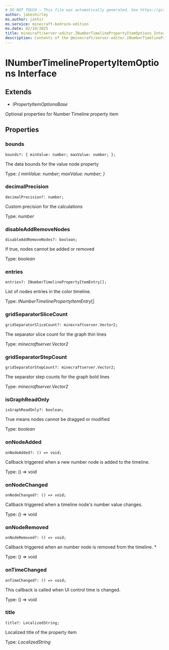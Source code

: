 ```yaml
---
# DO NOT TOUCH — This file was automatically generated. See https://github.com/mojang/minecraftapidocsgenerator to modify descriptions, examples, etc.
author: jakeshirley
ms.author: jashir
ms.service: minecraft-bedrock-edition
ms.date: 02/10/2025
title: minecraft/server-editor.INumberTimelinePropertyItemOptions Interface
description: Contents of the @minecraft/server-editor.INumberTimelinePropertyItemOptions class.
---
```

# INumberTimelinePropertyItemOptions Interface

## Extends
- *IPropertyItemOptionsBase*

Optional properties for Number Timeline property item

## Properties

### **bounds**
`bounds?: {
        minValue: number;
        maxValue: number;
    };`

The data bounds for the value node property

Type: *{
        minValue: number;
        maxValue: number;
    }*

### **decimalPrecision**
`decimalPrecision?: number;`

Custom precision for the calculations

Type: *number*

### **disableAddRemoveNodes**
`disableAddRemoveNodes?: boolean;`

If true, nodes cannot be added or removed

Type: *boolean*

### **entries**
`entries?: INumberTimelinePropertyItemEntry[];`

List of nodes entries in the color timeline.

Type: *INumberTimelinePropertyItemEntry*[]

### **gridSeparatorSliceCount**
`gridSeparatorSliceCount?: minecraftserver.Vector2;`

The separator slice count for the graph thin lines

Type: *minecraftserver.Vector2*

### **gridSeparatorStepCount**
`gridSeparatorStepCount?: minecraftserver.Vector2;`

The separator step counts for the graph bold lines

Type: *minecraftserver.Vector2*

### **isGraphReadOnly**
`isGraphReadOnly?: boolean;`

True means nodes cannot be dragged or modified

Type: *boolean*

### **onNodeAdded**
`onNodeAdded?: () => void;`

Callback triggered when a new number node is added to the timeline.

Type: () => void

### **onNodeChanged**
`onNodeChanged?: () => void;`

Callback triggered when a timeline node's number value changes.

Type: () => void

### **onNodeRemoved**
`onNodeRemoved?: () => void;`

Callback triggered when an number node is removed from the timeline. *

Type: () => void

### **onTimeChanged**
`onTimeChanged?: () => void;`

This callback is called when UI control time is changed.

Type: () => void

### **title**
`title?: LocalizedString;`

Localized title of the property item

Type: *LocalizedString*
